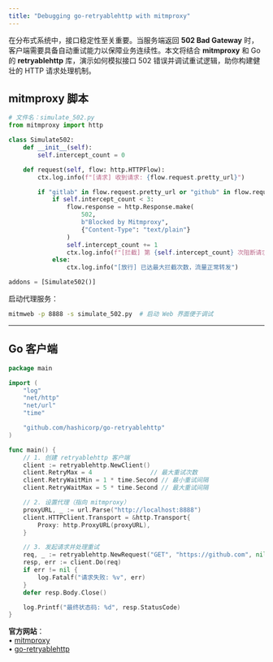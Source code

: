 ```yaml
---
title: "Debugging go-retryablehttp with mitmproxy"
---
```



在分布式系统中，接口稳定性至关重要。当服务端返回 **502 Bad Gateway** 时，客户端需要具备自动重试能力以保障业务连续性。本文将结合 **mitmproxy** 和 Go 的 **retryablehttp** 库，演示如何模拟接口 502 错误并调试重试逻辑，助你构建健壮的 HTTP 请求处理机制。

## mitmproxy 脚本
```python
# 文件名：simulate_502.py
from mitmproxy import http

class Simulate502:
    def __init__(self):
        self.intercept_count = 0

    def request(self, flow: http.HTTPFlow):
        ctx.log.info(f"[请求] 收到请求: {flow.request.pretty_url}")

        if "gitlab" in flow.request.pretty_url or "github" in flow.request.pretty_url:
            if self.intercept_count < 3:
                flow.response = http.Response.make(
                    502,
                    b"Blocked by Mitmproxy",
                    {"Content-Type": "text/plain"}
                )
                self.intercept_count += 1
                ctx.log.info(f"[拦截] 第 {self.intercept_count} 次阻断请求: {flow.request.url}")
            else:
                ctx.log.info("[放行] 已达最大拦截次数，流量正常转发")

addons = [Simulate502()]
```

启动代理服务：
```bash
mitmweb -p 8888 -s simulate_502.py  # 启动 Web 界面便于调试
```

---

## Go 客户端
```go
package main

import (
	"log"
	"net/http"
	"net/url"
	"time"

	"github.com/hashicorp/go-retryablehttp"
)

func main() {
	// 1. 创建 retryablehttp 客户端
	client := retryablehttp.NewClient()
	client.RetryMax = 4                // 最大重试次数
	client.RetryWaitMin = 1 * time.Second // 最小重试间隔
	client.RetryWaitMax = 5 * time.Second // 最大重试间隔

	// 2. 设置代理（指向 mitmproxy）
	proxyURL, _ := url.Parse("http://localhost:8888")
	client.HTTPClient.Transport = &http.Transport{
		Proxy: http.ProxyURL(proxyURL),
	}

	// 3. 发起请求并处理重试
	req, _ := retryablehttp.NewRequest("GET", "https://github.com", nil)
	resp, err := client.Do(req)
	if err != nil {
		log.Fatalf("请求失败: %v", err)
	}
	defer resp.Body.Close()

	log.Printf("最终状态码: %d", resp.StatusCode)
}
```

**官方网站**：  
• [mitmproxy](https://mitmproxy.org/)  
• [go-retryablehttp](https://github.com/hashicorp/go-retryablehttp)
